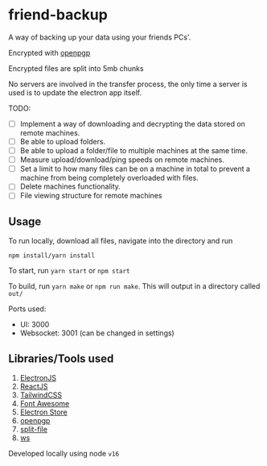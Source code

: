 # friend-backup

A way of backing up your data using your friends PCs'.

Encrypted with [openpgp](https://www.npmjs.com/package/openpgp)

Encrypted files are split into 5mb chunks

No servers are involved in the transfer process, the only time a server is used is to update the electron app itself.

TODO:

- [ ] Implement a way of downloading and decrypting the data stored on remote machines.
- [ ] Be able to upload folders.
- [ ] Be able to upload a folder/file to multiple machines at the same time.
- [ ] Measure upload/download/ping speeds on remote machines.
- [ ] Set a limit to how many files can be on a machine in total to prevent a machine from being completely overloaded with files.
- [ ] Delete machines functionality.
- [ ] File viewing structure for remote machines

## Usage

To run locally, download all files, navigate into the directory and run

```
npm install/yarn install
```

To start, run `yarn start` or `npm start`

To build, run `yarn make` or `npm run make`. This will output in a directory called `out/`

Ports used:

- UI: 3000
- Websocket: 3001 (can be changed in settings)

## Libraries/Tools used

1. [ElectronJS](https://www.electronjs.org)
2. [ReactJS](https://reactjs.org)
3. [TailwindCSS](https://tailwindcss.com)
4. [Font Awesome](https://fontawesome.com)
5. [Electron Store](https://github.com/sindresorhus/electron-store)
6. [openpgp](https://www.npmjs.com/package/openpgp)
7. [split-file](https://www.npmjs.com/package/split-file)
8. [ws](https://www.npmjs.com/package/ws)

Developed locally using node `v16`
